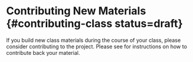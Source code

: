 # Contributing New Materials {#contributing-class status=draft}

If you build new class materials during the course of your class, please consider contributing to the project. Please see [](+duckumentation#contribute) for instructions on how to contribute back your material. 

